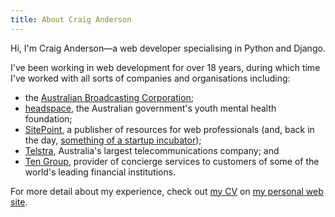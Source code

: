 ```yaml
---
title: About Craig Anderson
---
```


Hi, I'm Craig Anderson—a web developer specialising in Python and Django.

I've been working in web development for over 18 years, during which time I've worked with all sorts of companies and organisations including:

 * the [Australian Broadcasting Corporation](http://www.abc.net.au);
 * [headspace](http://headspace.org.au), the Australian government's youth mental health foundation;
 * [SitePoint](http://sitepoint.com), a publisher of resources for web professionals (and, back in the day, [something of a startup incubator](https://en.wikipedia.org/wiki/SitePoint#History));
 * [Telstra](http://telstra.com.au), Australia's largest telecommunications company; and
 * [Ten Group](http://tengroup.com), provider of concierge services to customers of some of the world's leading financial institutions.

For more detail about my experience, check out [my CV](http://craiga.id.au/cv) on [my personal web site](http://craiga.id.au).
